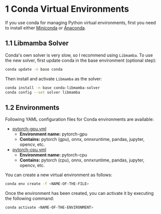 # 1 Conda Virtual Environments

If you use conda for managing Python virtual environments, first you need to install either [Miniconda](https://docs.conda.io/projects/miniconda/en/latest/) or [Anaconda](https://docs.anaconda.com/free/anaconda/install/index.html).

## 1.1 Libmamba Solver

Conda's own solver is very slow, so I recommend using `Libmamba`. To use the new solver, first update conda in the base environment (optional step):

```bash
conda update -n base conda
```

Then install and activate `Libmamba` as the solver:

```bash
conda install -n base conda-libmamba-solver
conda config --set solver libmamba
```

## 1.2 Environments

Following YAML configuration files for Conda environments are available:

* [pytorch-gpu.yml](./pytorch-gpu.yml)
  * **Environment name:** pytorch-gpu
  * **Contains:** pytorch (gpu), onnx, onnxruntime, pandas, jupyter, opencv, etc.
* [pytorch-cpu.yml](./pytorch-cpu.yml)
  * **Environment name:** pytorch-cpu
  * **Contains:** pytorch (cpu), onnx, onnxruntime, pandas, jupyter, opencv, etc.

You can create a new virtual environment as follows:

```bash
conda env create -f <NAME-OF-THE-FILE>
```

Once the environment has been created, you can activate it by executing the following command:

```bash
conda activate <NAME-OF-THE-ENVIRONMENT>
```

